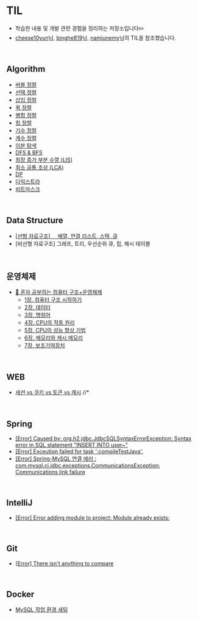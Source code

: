# TIL
- 학습한 내용 및 개발 관련 경험을 정리하는 저장소입니다✏️
- [cheese10yun](https://github.com/cheese10yun/TIL/tree/master)님, [binghe819](https://github.com/binghe819/TIL?tab=readme-ov-file)님, [namjunemy](https://github.com/namjunemy/TIL/tree/master?tab=readme-ov-file)님의 TIL을 참조했습니다.
<br/>

## Algorithm
* [버블 정렬](https://github.com/bono039/TIL/blob/main/Algorithm/bubbleSort.md)
* [선택 정렬](https://github.com/bono039/TIL/blob/main/Algorithm/selectionSort.md)
* [삽입 정렬](https://github.com/bono039/TIL/blob/main/Algorithm/insertionSort.md)
* [퀵 정렬](https://github.com/bono039/TIL/blob/main/Algorithm/quickSort.md)
* [병합 정렬](https://github.com/bono039/TIL/blob/main/Algorithm/mergeSort.md)
* [힙 정렬](https://github.com/bono039/TIL/blob/main/Algorithm/heapSort.md)
* [기수 정렬](https://github.com/bono039/TIL/blob/main/Algorithm/radixSort.md)
* [계수 정렬](https://github.com/bono039/TIL/blob/main/Algorithm/countingSort.md)
* [이분 탐색](https://github.com/bono039/TIL/blob/main/Algorithm/binarySearch.md)
* [DFS  & BFS](https://github.com/bono039/TIL/blob/main/Algorithm/dfsBfs.md)
* [최장 증가 부분 수열 (LIS)](https://github.com/bono039/TIL/blob/main/Algorithm/LIS.md)
* [최소 공통 조상 (LCA)](https://github.com/bono039/TIL/blob/main/Algorithm/LCA.md)
* [DP](https://github.com/bono039/TIL/blob/main/Algorithm/dp.md)
* [다익스트라](https://github.com/bono039/TIL/blob/main/Algorithm/dijkstra.md)
* [비트마스크](https://github.com/bono039/TIL/blob/main/Algorithm/bitMask.md)

<br/>


## Data Structure
* [[선형 자료구조]   &nbsp;&nbsp;&nbsp;&nbsp;배열, 연결 리스트, 스택, 큐](https://github.com/bono039/TIL/blob/main/Data%20Structure/linearDataStructure.md)
* [비선형 자료구조] 그래프, 트리, 우선순위 큐, 힙, 해시 테이블

<br/>

## 운영체제
* [📕 혼자 공부하는 컴퓨터 구조+운영체제](https://hongong.hanbit.co.kr/%EC%BB%B4%ED%93%A8%ED%84%B0-%EA%B5%AC%EC%A1%B0-%EC%9A%B4%EC%98%81%EC%B2%B4%EC%A0%9C/)
    * [1장. 컴퓨터 구조 시작하기](https://github.com/bono039/TIL/blob/main/OS/section1.md)
    * [2장. 데이터](https://github.com/bono039/TIL/blob/main/OS/section2.md)
    * [3장. 명렁어](https://github.com/bono039/TIL/blob/main/OS/section3.md)
    * [4장. CPU의 작동 원리](https://github.com/bono039/TIL/blob/main/OS/section4.md)
    * [5장. CPU의 성능 향상 기법](https://github.com/bono039/TIL/blob/main/OS/section5.md)
    * [6장. 메모리와 캐시 메모리](https://github.com/bono039/TIL/blob/main/OS/section6.md)
    * [7장. 보조기억장치](https://github.com/bono039/TIL/blob/main/OS/section7.md)

<br/>

## WEB
* [세션 vs 쿠키 vs 토큰 vs 캐시](https://github.com/bono039/TIL/blob/main/Web/sessionCookieToken.md)
//* []()

<br/>

## Spring
* [[Error] Caused by: org.h2.jdbc.JdbcSQLSyntaxErrorException: Syntax error in SQL statement "INSERT INTO user~"](https://github.com/bono039/TIL/blob/main/Spring/H2ReservedKeywordError.md)
* [[Error] Exceution failed for task ':compileTestJava'.](https://github.com/bono039/TIL/blob/main/Spring/compileTestJavaFAILED.md)
* [[Error] Spring-MySQL 연결 에러 : com.mysql.cj.jdbc.exceptions.CommunicationsException: Communications link failure](https://github.com/bono039/TIL/blob/main/Spring/CommunicationsException.md)

<br/>

## IntelliJ
* [[Error] Error adding module to project: Module already exists:](https://github.com/bono039/TIL/blob/main/IntelliJ/moduleAddError.md)
<br/>

## Git
* [[Error] There isn't anything to compare](https://github.com/bono039/TIL/blob/main/Git/prError1.md)

<br/>

## Docker
* [MySQL 작업 환경 세팅](https://github.com/bono039/TIL/blob/main/Docker/MySQL.md#mysql-%EC%9E%91%EC%97%85-%ED%99%98%EA%B2%BD-%EC%84%B8%ED%8C%85)
